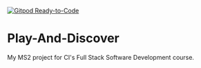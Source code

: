 [![Gitpod Ready-to-Code](https://img.shields.io/badge/Gitpod-Ready--to--Code-blue?logo=gitpod)](https://gitpod.io/#https://github.com/betahope/Play-And-Discover) 

# Play-And-Discover
My MS2 project for CI's Full Stack Software Development course.
